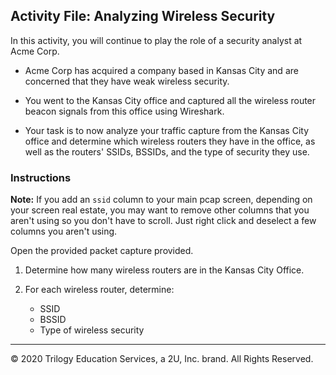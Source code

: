 ## Activity File: Analyzing Wireless Security

 In this activity, you will continue to play the role of a security analyst at Acme Corp.

- Acme Corp has acquired a company based in Kansas City and are concerned that they have weak wireless security.

- You went to the Kansas City office and captured all the wireless router beacon signals from this office using Wireshark.

- Your task is to now analyze your traffic capture from the Kansas City office and determine which wireless routers they have in the office, as well as the routers' SSIDs, BSSIDs, and the type of security they use.


### Instructions

**Note:** If you add an `ssid` column to your main pcap screen, depending on your screen real estate, you may want to remove other columns that you aren't using so you don't have to scroll. Just right click and deselect a few columns you aren't using.
   
Open the provided packet capture provided.

1. Determine how many wireless routers are in the Kansas City Office.

2. For each wireless router, determine:
    - SSID
    - BSSID
    - Type of wireless security
  
  ---
  © 2020 Trilogy Education Services, a 2U, Inc. brand. All Rights Reserved.
